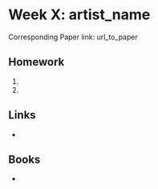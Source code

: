 # Week X: artist_name

Corresponding Paper link: url_to_paper

## Homework

1.

2.

## Links

-

## Books

-